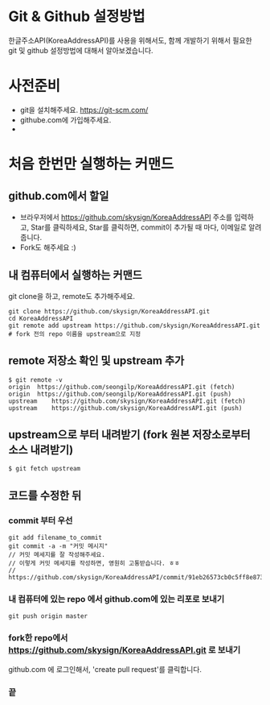 # Git & Github 설정방법

한글주소API(KoreaAddressAPI)를 사용을 위해서도, 함께 개발하기 위해서 필요한 git 및 github 설정방법에 대해서 알아보겠습니다.

# 사전준비
* git을 설치해주세요. https://git-scm.com/
* githube.com에 가입해주세요.
*

# 처음 한번만 실행하는 커맨드
## github.com에서 할일
* 브라우저에서 https://github.com/skysign/KoreaAddressAPI 주소를 입력하고, Star를 클릭하세요, Star를 클릭하면, commit이 추가될 때 마다, 이메일로 알려줍니다.
* Fork도 해주세요 :)

## 내 컴퓨터에서 실행하는 커맨드
git clone을 하고, remote도 추가해주세요.
```
git clone https://github.com/skysign/KoreaAddressAPI.git
cd KoreaAddressAPI
git remote add upstream https://github.com/skysign/KoreaAddressAPI.git # fork 전의 repo 이름을 upstream으로 지정
```
## remote 저장소 확인 및 upstream 추가
```
$ git remote -v
origin	https://github.com/seongilp/KoreaAddressAPI.git (fetch)
origin	https://github.com/seongilp/KoreaAddressAPI.git (push)
upstream	https://github.com/skysign/KoreaAddressAPI.git (fetch)
upstream	https://github.com/skysign/KoreaAddressAPI.git (push)
```

## upstream으로 부터 내려받기 (fork 원본 저장소로부터 소스 내려받기)
```
$ git fetch upstream
```

## 코드를 수정한 뒤
### commit 부터 우선
```
git add filename_to_commit
git commit -a -m "커밋 메시지"
// 커밋 메세지를 잘 작성해주세요.
// 이렇게 커밋 메세지를 작성하면, 영원히 고통받습니다. ㅎㅎ
// https://github.com/skysign/KoreaAddressAPI/commit/91eb26573cb0c5ff8e873d927dd5829d2c100ecd
```

### 내 컴퓨터에 있는 repo 에서 github.com에 있는 리포로 보내기
```
git push origin master
```

### fork한 repo에서 https://github.com/skysign/KoreaAddressAPI.git 로 보내기
github.com 에 로그인해서, 'create pull request'를 클릭합니다.

### 끝
